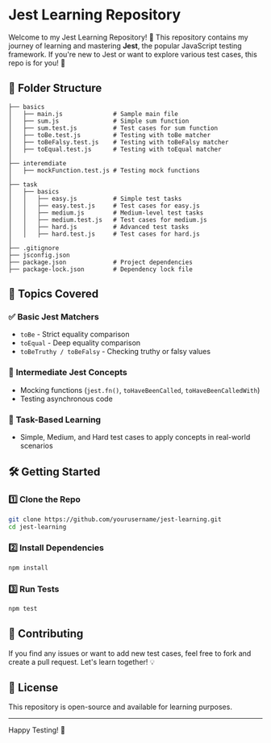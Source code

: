 # Jest Learning Repository

Welcome to my Jest Learning Repository! 🎉 This repository contains my journey of learning and mastering **Jest**, the popular JavaScript testing framework. If you're new to Jest or want to explore various test cases, this repo is for you! 🚀

## 📂 Folder Structure

```
├── basics
│   ├── main.js              # Sample main file
│   ├── sum.js               # Simple sum function
│   ├── sum.test.js          # Test cases for sum function
│   ├── toBe.test.js         # Testing with toBe matcher
│   ├── toBeFalsy.test.js    # Testing with toBeFalsy matcher
│   ├── toEqual.test.js      # Testing with toEqual matcher
│
├── interemdiate
│   ├── mockFunction.test.js # Testing mock functions
│
├── task
│   ├── basics
│   │   ├── easy.js          # Simple test tasks
│   │   ├── easy.test.js     # Test cases for easy.js
│   │   ├── medium.js        # Medium-level test tasks
│   │   ├── medium.test.js   # Test cases for medium.js
│   │   ├── hard.js          # Advanced test tasks
│   │   ├── hard.test.js     # Test cases for hard.js
│
├── .gitignore
├── jsconfig.json
├── package.json             # Project dependencies
├── package-lock.json        # Dependency lock file
```

## 📌 Topics Covered

### ✅ **Basic Jest Matchers**

- `toBe` - Strict equality comparison
- `toEqual` - Deep equality comparison
- `toBeTruthy / toBeFalsy` - Checking truthy or falsy values

### 🚀 **Intermediate Jest Concepts**

- Mocking functions (`jest.fn()`, `toHaveBeenCalled`, `toHaveBeenCalledWith`)
- Testing asynchronous code

### 💪 **Task-Based Learning**

- Simple, Medium, and Hard test cases to apply concepts in real-world scenarios

## 🛠️ **Getting Started**

### 1️⃣ Clone the Repo

```sh
git clone https://github.com/yourusername/jest-learning.git
cd jest-learning
```

### 2️⃣ Install Dependencies

```sh
npm install
```

### 3️⃣ Run Tests

```sh
npm test
```

## 🤝 Contributing

If you find any issues or want to add new test cases, feel free to fork and create a pull request. Let's learn together! 💡

## 📜 License

This repository is open-source and available for learning purposes.

---

Happy Testing! 🎯
